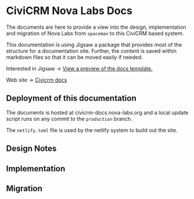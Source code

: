 # CiviCRM Nova Labs Docs

The documents are here to provide a view into the design, implementation and migration of Nova Labs from `spaceman` to this CiviCRM based system.

This documentation is using Jigsaw a package that provides most of the structure for a documentation site.  Further, the content is saved within markdown files so that it can be moved easily if needed.
 
Interested in Jigsaw -> [View a preview of the docs template.](http://jigsaw-docs-staging.tighten.co/)

Web site -> [Civicrm docs](https://civicrm-docs.nova-labs.org/)

## Deployment of this documentation

The documents is hosted at civicrm-docs.nova-labs.org and a local update script runs on any commit to the `production` branch.  

The `netlify.toml` file is used by the netlify system to build out the site.  

## Design Notes



## Implementation 


## Migration 

